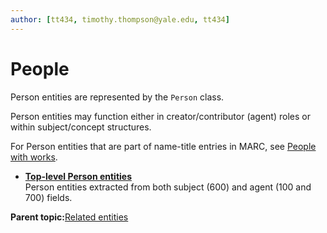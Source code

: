```yaml
---
author: [tt434, timothy.thompson@yale.edu, tt434]
---
```


# People

Person entities are represented by the `Person` class.

Person entities may function either in creator/contributor \(agent\) roles or within subject/concept structures.

For Person entities that are part of name-title entries in MARC, see [People with works](../tasks/name-title/people_with_works.md).

-   **[Top-level Person entities](../concepts/top_level_person_entities.md)**  
Person entities extracted from both subject \(600\) and agent \(100 and 700\) fields.

**Parent topic:**[Related entities](../tasks/related_entities.md)

